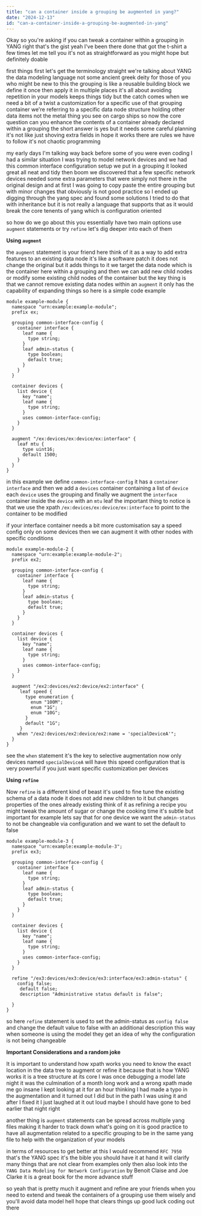 ```yaml
---
title: "can a container inside a grouping be augmented in yang?"
date: "2024-12-13"
id: "can-a-container-inside-a-grouping-be-augmented-in-yang"
---
```


Okay so you're asking if you can tweak a container within a grouping in YANG right that's the gist yeah I've been there done that got the t-shirt a few times let me tell you it's not as straightforward as you might hope but definitely doable

first things first let's get the terminology straight we're talking about YANG the data modeling language not some ancient greek deity for those of you who might be new to this the grouping is like a reusable building block we define it once then apply it in multiple places it's all about avoiding repetition in your models keeps things tidy but the catch comes when we need a bit of a twist a customization for a specific use of that grouping container we're referring to a specific data node structure holding other data items not the metal thing you see on cargo ships so now the core question can you enhance the contents of a container already declared within a grouping the short answer is yes but it needs some careful planning it's not like just shoving extra fields in hope it works there are rules we have to follow it's not chaotic programming

my early days I'm talking way back before some of you were even coding I had a similar situation I was trying to model network devices and we had this common interface configuration setup we put in a grouping it looked great all neat and tidy then boom we discovered that a few specific network devices needed some extra parameters that were simply not there in the original design and at first I was going to copy paste the entire grouping but with minor changes that obviously is not good practice so I ended up digging through the yang spec and found some solutions I tried to do that with inheritance but it is not really a language that supports that as it would break the core tenents of yang which is configuration oriented

so how do we go about this you essentially have two main options use `augment` statements or try `refine` let's dig deeper into each of them

**Using `augment`**

the `augment` statement is your friend here think of it as a way to add extra features to an existing data node it's like a software patch it does not change the original but it adds things to it we target the data node which is the container here within a grouping and then we can add new child nodes or modify some existing child nodes of the container but the key thing is that we cannot remove existing data nodes within an `augment` it only has the capability of expanding things so here is a simple code example

```yang
module example-module {
  namespace "urn:example:example-module";
  prefix ex;

  grouping common-interface-config {
    container interface {
      leaf name {
        type string;
      }
      leaf admin-status {
        type boolean;
        default true;
      }
    }
  }

  container devices {
    list device {
      key "name";
      leaf name {
        type string;
      }
      uses common-interface-config;
    }
  }

  augment "/ex:devices/ex:device/ex:interface" {
    leaf mtu {
      type uint16;
      default 1500;
    }
  }
}
```

in this example we define `common-interface-config` it has a `container interface` and then we add a `devices` container containing a list of `device` each `device` uses the grouping and finally we augment the `interface` container inside the `device` with an `mtu` leaf the important thing to notice is that we use the xpath `/ex:devices/ex:device/ex:interface` to point to the container to be modified

if your interface container needs a bit more customisation say a speed config only on some devices then we can augment it with other nodes with specific conditions

```yang
module example-module-2 {
  namespace "urn:example:example-module-2";
  prefix ex2;

  grouping common-interface-config {
    container interface {
      leaf name {
        type string;
      }
      leaf admin-status {
        type boolean;
        default true;
      }
    }
  }

  container devices {
    list device {
      key "name";
      leaf name {
        type string;
      }
      uses common-interface-config;
    }
  }

  augment "/ex2:devices/ex2:device/ex2:interface" {
     leaf speed {
       type enumeration {
         enum "100M";
         enum "1G";
         enum "10G";
       }
       default "1G";
     }
    when "/ex2:devices/ex2:device/ex2:name = 'specialDeviceA'";
  }
}
```

see the `when` statement it's the key to selective augmentation now only devices named `specialDeviceA` will have this speed configuration that is very powerful if you just want specific customization per devices

**Using `refine`**

Now `refine` is a different kind of beast it's used to fine tune the existing schema of a data node it does not add new children to it but changes properties of the ones already existing think of it as refining a recipe you might tweak the amount of sugar or change the cooking time it's subtle but important for example lets say that for one device we want the `admin-status` to not be changeable via configuration and we want to set the default to false

```yang
module example-module-3 {
  namespace "urn:example:example-module-3";
  prefix ex3;

  grouping common-interface-config {
    container interface {
      leaf name {
        type string;
      }
      leaf admin-status {
        type boolean;
        default true;
      }
    }
  }

  container devices {
    list device {
      key "name";
      leaf name {
        type string;
      }
      uses common-interface-config;
    }
  }

  refine "/ex3:devices/ex3:device/ex3:interface/ex3:admin-status" {
    config false;
     default false;
     description "Administrative status default is false";

  }
}
```

so here `refine` statement is used to set the admin-status as `config false` and change the default value to false with an additional description this way when someone is using the model they get an idea of why the configuration is not being changeable

**Important Considerations and a random joke**

It is important to understand how xpath works you need to know the exact location in the data tree to augment or refine it because that is how YANG works it is a tree structure at its core I was once debugging a model late night it was the culmination of a month long work and a wrong xpath made me go insane I kept looking at it for an hour thinking I had made a typo in the augmentation and it turned out I did but in the path I was using it and after I fixed it I just laughed at it out loud maybe I should have gone to bed earlier that night right

another thing is `augment` statements can be spread across multiple yang files making it harder to track down what's going on it is good practice to have all augmentation related to a specific grouping to be in the same yang file to help with the organization of your models

in terms of resources to get better at this I would recommend `RFC 7950` that's the YANG spec it's the bible you should have it at hand it will clarify many things that are not clear from examples only then also look into the `YANG Data Modeling for Network Configuration` by Benoit Claise and Joe Clarke it is a great book for the more advance stuff

so yeah that is pretty much it augment and refine are your friends when you need to extend and tweak the containers of a grouping use them wisely and you'll avoid data model hell hope that clears things up good luck coding out there
